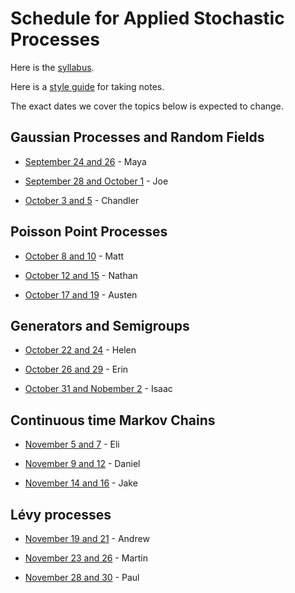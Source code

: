 # Schedule for Applied Stochastic Processes

Here is the [syllabus](syllabus.html).

Here is a [style guide](style.html) for taking notes.

The exact dates we cover the topics below is expected to change.

## Gaussian Processes and Random Fields

- [September 24 and 26](notes/day_01.html) - Maya

- [September 28 and October 1](notes/day_03.html) - Joe

- [October 3 and 5]() - Chandler


## Poisson Point Processes

- [October 8 and 10]() - Matt

- [October 12 and 15]() - Nathan

- [October 17 and 19]() - Austen


## Generators and Semigroups

- [October 22 and 24]() - Helen

- [October 26 and 29]() - Erin

- [October 31 and Nobember 2]() - Isaac

## Continuous time Markov Chains

- [November 5 and 7]() - Eli

- [November 9 and 12]() - Daniel

- [November 14 and 16]() - Jake

## Lévy processes

- [November 19 and 21]() - Andrew

- [November 23 and 26]() - Martin

- [November 28 and 30]() - Paul

